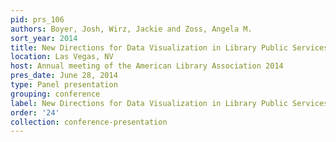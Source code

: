 ```yaml
---
pid: prs_106
authors: Boyer, Josh, Wirz, Jackie and Zoss, Angela M.
sort_year: 2014
title: New Directions for Data Visualization in Library Public Services
location: Las Vegas, NV
host: Annual meeting of the American Library Association 2014
pres_date: June 28, 2014
type: Panel presentation
grouping: conference
label: New Directions for Data Visualization in Library Public Services
order: '24'
collection: conference-presentation
---
```

